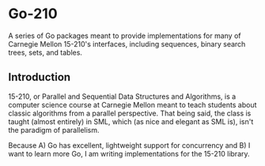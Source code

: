 # Go-210

A series of Go packages meant to provide implementations for many of Carnegie
Mellon 15-210's interfaces, including sequences, binary search trees, sets, and 
tables.

## Introduction

15-210, or Parallel and Sequential Data Structures and Algorithms, is a computer
science course at Carnegie Mellon meant to teach students about classic
algorithms from a parallel perspective. That being said, the class is taught
(almost entirely) in SML, which (as nice and elegant as SML is), isn't the
paradigm of parallelism.

Because A) Go has excellent, lightweight support for concurrency and B) I want
to learn more Go, I am writing implementations for the 15-210 library.